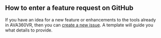 ## How to enter a feature request on GitHub

If you have an idea for a new feature or enhancements to the tools already in AVA360VR, then you can [create a new issue](https://github.com/BigSoftVideo/AVA360VR-beta-testing/issues/new?assignees=ArturKovacs%2C+skandilocks%2C+codeslayer84&labels=feature+request+%3Acrown%3A&template=feature-request-or-enhancement.md&title=%5BFeature%5D+). A template will guide you what details to provide.

